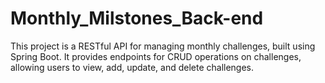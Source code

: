 # Monthly_Milstones_Back-end
This project is a RESTful API for managing monthly challenges, built using Spring Boot. It provides endpoints for CRUD operations on challenges, allowing users to view, add, update, and delete challenges.

